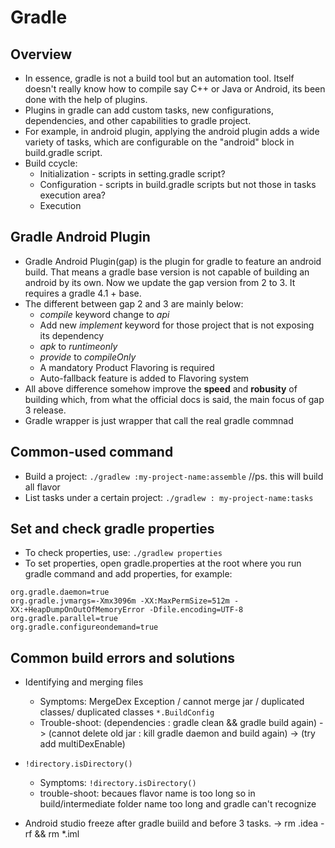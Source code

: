 # Gradle 

## Overview
* In essence, gradle is not a build tool but an automation tool. Itself doesn't really know how to compile say C++ or Java or Android, its been done with the help of plugins.
* Plugins in gradle can add custom tasks, new configurations, dependencies, and other capabilities to gradle project.
* For example, in android plugin, applying the android plugin adds a wide variety of tasks, which are configurable on the "android" block in build.gradle script.
* Build ccycle:
	- Initialization - scripts in setting.gradle script?
	- Configuration - scripts in build.gradle scripts but not those in tasks execution area?
	- Execution 

## Gradle Android Plugin
* Gradle Android Plugin(gap) is the plugin for gradle to feature an android build. That means a gradle base version is not capable of building an android by its own. Now we update the gap version from 2 to 3. It requires a gradle 4.1 + base. 
* The different between gap 2 and 3 are mainly below:
	* *compile* keyword change to *api*
	* Add new *implement* keyword for those project that is not exposing its dependency
	* *apk* to *runtimeonly*
	* *provide* to *compileOnly*
	* A mandatory Product Flavoring is required
	* Auto-fallback feature is added to Flavoring system
* All above difference somehow improve the **speed** and **robusity** of building which, from what the official docs is said, the main focus of gap 3 release.
* Gradle wrapper is just wrapper that call the real gradle commnad

## Common-used command
* Build a project: `./gradlew :my-project-name:assemble`    //ps. this will build all flavor
* List tasks under a certain project: `./gradlew : my-project-name:tasks`

## Set and check gradle properties
* To check properties, use: `./gradlew properties`
* To set properties, open gradle.properties at the root where you run gradle command and add properties, for example:
```
org.gradle.daemon=true
org.gradle.jvmargs=-Xmx3096m -XX:MaxPermSize=512m -XX:+HeapDumpOnOutOfMemoryError -Dfile.encoding=UTF-8
org.gradle.parallel=true
org.gradle.configureondemand=true
```

## Common build errors and solutions
* Identifying and merging files
	- Symptoms: MergeDex Exception / cannot merge jar / duplicated classes/ duplicated classes `*.BuildConfig`
	- Trouble-shoot: (dependencies : gradle clean && gradle build again)
 			-> (cannot delete old jar : kill gradle daemon and build again) 
 			-> (try add multiDexEnable) 

* `!directory.isDirectory()`
	- Symptoms: `!directory.isDirectory()` 
	- trouble-shoot: becaues flavor name is too long so in build/intermediate folder name too long and gradle can't recognize

* Android studio freeze after gradle buiild and before 3 tasks. -> rm .idea -rf && rm *.iml
